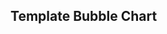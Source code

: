 ## Template Bubble Chart

<script src="plotly-latest.min.js"></script>

<div id="myDiv"><!-- Plotly chart will be drawn inside this DIV --></div>

  <script>
var trace = [{
  x: [1, 2, 3],
  y: [1, 2, 3],
  marker: {
  	color: [’red’,’blue’],
	size: [20, 50, 80], 
	mode : ’markers’};
}];

Plotly.plot('myDiv', [trace]);
  </script>

